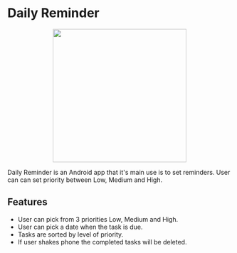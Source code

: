 # Daily Reminder
<p align="center"> 
<img width="300" height="300" src="https://i.postimg.cc/d3krBsjr/final-icon-app-web.png">
</p>

Daily Reminder is an Android app that it's main use is to set reminders. User can can set priority between Low, Medium and High. 

## Features
* User can pick from 3 priorities Low, Medium and High.
* User can pick a date when the task is due.
* Tasks are sorted by level of priority.
* If user shakes phone the completed tasks will be deleted.

